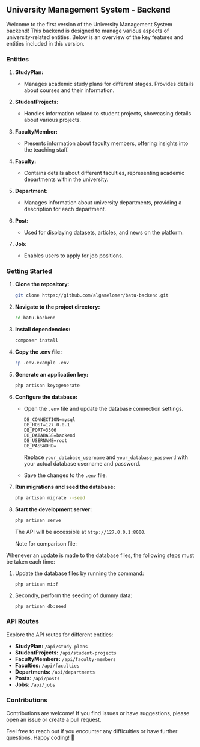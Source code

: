 ## University Management System - Backend

Welcome to the first version of the University Management System backend! This backend is designed to manage various aspects of university-related entities. Below is an overview of the key features and entities included in this version.

### Entities

1. **StudyPlan:**
   - Manages academic study plans for different stages. Provides details about courses and their information.

2. **StudentProjects:**
   - Handles information related to student projects, showcasing details about various projects.

3. **FacultyMember:**
   - Presents information about faculty members, offering insights into the teaching staff.

4. **Faculty:**
   - Contains details about different faculties, representing academic departments within the university.

5. **Department:**
   - Manages information about university departments, providing a description for each department.

6. **Post:**
   - Used for displaying datasets, articles, and news on the platform.

7. **Job:**
   - Enables users to apply for job positions.


### Getting Started

1. **Clone the repository:**

   ```bash
   git clone https://github.com/algamelomer/batu-backend.git
   ```

2. **Navigate to the project directory:**

   ```bash
   cd batu-backend
   ```

3. **Install dependencies:**

   ```bash
   composer install
   ```

4. **Copy the .env file:**

   ```bash
   cp .env.example .env
   ```

5. **Generate an application key:**

   ```bash
   php artisan key:generate
   ```

6. **Configure the database:**

   - Open the `.env` file and update the database connection settings.

     ```dotenv
     DB_CONNECTION=mysql
     DB_HOST=127.0.0.1
     DB_PORT=3306
     DB_DATABASE=backend
     DB_USERNAME=root
     DB_PASSWORD=
     ```

     Replace `your_database_username` and `your_database_password` with your actual database username and password.

   - Save the changes to the `.env` file.

7. **Run migrations and seed the database:**

   ```bash
   php artisan migrate --seed
   ```

8. **Start the development server:**

   ```bash
   php artisan serve
   ```

   The API will be accessible at `http://127.0.0.1:8000`.

   Note for comparison file:

Whenever an update is made to the database files, the following steps must be taken each time:
1. Update the database files by running the command:
   ```
   php artisan mi:f
   ```

2. Secondly, perform the seeding of dummy data:
   ```
   php artisan db:seed
   ```


### API Routes

Explore the API routes for different entities:

- **StudyPlan:** `/api/study-plans`
- **StudentProjects:** `/api/student-projects`
- **FacultyMembers:** `/api/faculty-members`
- **Faculties:** `/api/faculties`
- **Departments:** `/api/departments`
- **Posts:** `/api/posts`
- **Jobs:** `/api/jobs`

### Contributions

Contributions are welcome! If you find issues or have suggestions, please open an issue or create a pull request.

Feel free to reach out if you encounter any difficulties or have further questions. Happy coding! 🚀
